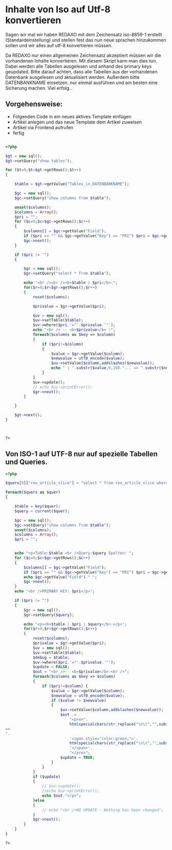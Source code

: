 # Inhalte von Iso auf Utf-8 konvertieren

Sagen wir mal wir haben REDAXO mit dem Zeichensatz iso-8859-1 erstellt (Standardeinstellung) und stellen fest das nun neue sprachen hinzukommen sollen und wir alles auf utf-8 konvertieren müssen.

Da REDAXO nur einen allgemeinen Zeichensatz akzeptiert müssen wir die vorhandenen Inhalte konvertieren. Mit diesem Skript kann man dies tun. Dabei werden alle Tabellen ausgelesen und anhand des primary keys geupdated. Bitte darauf achten, dass alle Tabellen aus der vorhandenen Datenbank ausgelesen und aktualisiert werden. Außerdem bitte DATENBANKNAME einsetzen. nur einmal ausführen und am besten eine Sicherung machen. Viel erfolg..

## Vorgehensweise:

* Folgenden Code in ein neues aktives Template einfügen
* Artikel anlegen und das neue Template dem Artikel zuweisen
* Artikel via Frontend aufrufen
* fertig

```PHP

<?php

$gt = new sql();
$gt->setQuery("show tables");

for ($t=0;$t<$gt->getRows();$t++)
{

	$table = $gt->getValue("Tables_in_DATENBANKNAME");

	$gc = new sql();
	$gc->setQuery("show columns from $table");

	unset($columns);
	$columns = Array();
	$pri = "";
	for ($c=0;$c<$gc->getRows();$c++)
	{
		$columns[] = $gc->getValue("Field");
		if ($pri == "" && $gc->getValue("Key") == "PRI") $pri = $gc->getValue("Field");
		$gc->next();
	}

	if ($pri != "")
	{

		$gr = new sql();
		$gr->setQuery("select * from $table");

		echo "<br /><br /><b>$table | $pri</b>:";
		for($r=0;$r<$gr->getRows();$r++)
		{
			reset($columns);

			$privalue = $gr->getValue($pri);

			$uv = new sql();
			$uv->setTable($table);
			$uv->where($pri.'="'.$privalue.'"');
			echo "<br /> -- <b>$privalue</b> :"; 
			foreach($columns as $key => $column)
			{
				if ($pri!=$column)
				{
					$value = $gr->getValue($column);
					$newvalue = utf8_encode($value);
					$uv->setValue($column,addslashes($newvalue));
					echo " | ".substr($value,0,20)."... => ".substr($newvalue,0,20)."...";
				}
			}
			$uv->update();
			// echo $uv->printError();
			$gr->next();	
		}

	}

	$gt->next();
}



?>

```

## Von ISO-1 auf UTF-8 nur auf spezielle Tabellen und Queries.


```PHP
<?php

$quers[0]["rex_article_slice"] = "select * from rex_article_slice where clang=5";

foreach($quers as $quer)
{ 

	$table = key($quer);
	$query = current($quer);

	$gc = new sql();
	$gc->setQuery("show columns from $table");
	unset($columns);
	$columns = Array();
	$pri = "";


	echo "<p>Table:$table <br />Query:$query Spalten: ";
	for ($c=0;$c<$gc->getRows();$c++)
	{
		$columns[] = $gc->getValue("Field");
		if ($pri == "" && $gc->getValue("Key") == "PRI") $pri = $gc->getValue("Field");
		echo $gc->getValue("Field")." ";
		$gc->next();
	}
	echo "<br />PRIMARY KEY: $pri</p>";

	if ($pri != "")
	{
		$gr = new sql();
		$gr->setQuery($query);

		echo "<p><b>$table | $pri | $query</b>:</p>";
		for($r=0;$r<$gr->getRows();$r++)
		{
			reset($columns);
			$privalue = $gr->getValue($pri);
			$uv = new sql();
			$uv->setTable($table);
			$debug = $table;
			$uv->where($pri.'="'.$privalue.'"');
			$update = FALSE;
			$out = "<br />-- <b>$privalue</b>:<br />";
			foreach($columns as $key => $column)
			{
				if ($pri!=$column) {
					$value = $gr->getValue($column);
					$newvalue = utf8_encode($value);
					if ($value != $newvalue)
					{
						$uv->setValue($column,addslashes($newvalue));
						$out .= 
							"<pre>".
							htmlspecialchars(str_replace("\n\r","",substr($value,0,1000)))."
=>
".
							'<span style="color:green;">'.
							htmlspecialchars(str_replace("\n\r","",substr($newvalue,0,1000))).
							'</span>'.
							"</pre>";
						$update = TRUE;
					}
				}
			}
			if ($update)
			{
				// $uv->update(); 
				//echo $uv->printError(); 
				echo $out."</p>";
			}else
			{
				// echo "<br />NO UPDATE - Nothing has been changed";
			}
			$gr->next();
		}
	}
}

?>
```

